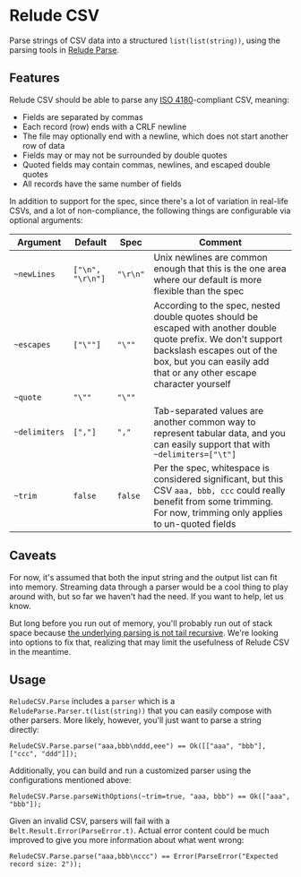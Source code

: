 # Relude CSV

Parse strings of CSV data into a structured `list(list(string))`, using the parsing tools in [Relude Parse](https://github.com/reazen/relude-parse).

## Features

Relude CSV should be able to parse any [ISO 4180](https://tools.ietf.org/html/rfc4180)-compliant CSV, meaning:

- Fields are separated by commas
- Each record (row) ends with a CRLF newline
- The file may optionally end with a newline, which does not start another row of data
- Fields may or may not be surrounded by double quotes
- Quoted fields may contain commas, newlines, and escaped double quotes
- All records have the same number of fields

In addition to support for the spec, since there's a lot of variation in real-life CSVs, and a lot of non-compliance, the following things are configurable via optional arguments:

| Argument | Default | Spec | Comment |
|----------|---------|------|---------|
| `~newLines` | `["\n", "\r\n"]` | `"\r\n"` | Unix newlines are common enough that this is the one area where our default is more flexible than the spec |
| `~escapes` | `["\""]` | `"\""` | According to the spec, nested double quotes should be escaped with another double quote prefix. We don't support backslash escapes out of the box, but you can easily add that or any other escape character yourself |
| `~quote` | `"\""` | `"\""` | |
| `~delimiters` | `[","]` | `","` | Tab-separated values are another common way to represent tabular data, and you can easily support that with `~delimiters=["\t"]` |
| `~trim` | `false` | `false` | Per the spec, whitespace is considered significant, but this CSV `aaa, bbb, ccc` could really benefit from some trimming. For now, trimming only applies to un-quoted fields |

## Caveats

For now, it's assumed that both the input string and the output list can fit into memory. Streaming data through a parser would be a cool thing to play around with, but so far we haven't had the need. If you want to help, let us know.

But long before you run out of memory, you'll probably run out of stack space because [the underlying parsing is not tail recursive](https://github.com/reazen/relude-parse/issues/21). We're looking into options to fix that, realizing that may limit the usefulness of Relude CSV in the meantime.

## Usage

`ReludeCSV.Parse` includes a `parser` which is a `ReludeParse.Parser.t(list(string))` that you can easily compose with other parsers. More likely, however, you'll just want to parse a string directly:

```reason
ReludeCSV.Parse.parse("aaa,bbb\nddd,eee") == Ok([["aaa", "bbb"], ["ccc", "ddd"]]);
```

Additionally, you can build and run a customized parser using the configurations mentioned above:

```reason
ReludeCSV.Parse.parseWithOptions(~trim=true, "aaa, bbb") == Ok(["aaa", "bbb"]);
```

Given an invalid CSV, parsers will fail with a `Belt.Result.Error(ParseError.t)`. Actual error content could be much improved to give you more information about what went wrong:

```reason
ReludeCSV.Parse.parse("aaa,bbb\nccc") == Error(ParseError("Expected record size: 2"));
```
